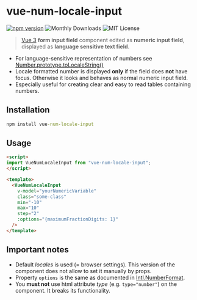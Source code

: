 # vue-num-locale-input

[![npm version](https://img.shields.io/npm/v/vue-num-locale-input.svg)](https://npm.im/vue-num-locale-input) ![Monthly Downloads](https://img.shields.io/npm/dm/vue-num-locale-input.svg?style=flat-square) ![MIT License](https://img.shields.io/npm/l/vue-num-locale-input)

> [Vue 3](https://vuejs.org/) **form input field** component edited as **numeric input field**, displayed as **language sensitive text field**.

* For language-sensitive representation of numbers see [Number.prototype.toLocaleString()](https://developer.mozilla.org/en-US/docs/Web/JavaScript/Reference/Global_Objects/Number/toLocaleString)
* Locale formatted number is displayed **only** if the field does **not** have focus. Otherwise it looks and behaves as normal numeric input field.
* Especially useful for creating clear and easy to read tables containing numbers.

## Installation

```cmd
npm install vue-num-locale-input
```

## Usage

```html
<script>
import VueNumLocaleInput from "vue-num-locale-input";
</script>

<template>
  <VueNumLocaleInput
    v-model="yourNumericVariable"
    class="some-class"
    min="-10"
    max="10"
    step="2"
    :options="{maximumFractionDigits: 1}"
  />
</template>
```

## Important notes

* Default _locales_ is used (= browser settings). This version of the component does not allow to set it manually by props.
* Property `options` is the same as documented in [Intl.NumberFormat](https://developer.mozilla.org/en-US/docs/Web/JavaScript/Reference/Global_Objects/Intl/NumberFormat).
* You **must not** use html attribute _type_ (e.g. `type="number"`) on the component. It breaks its functionality.
